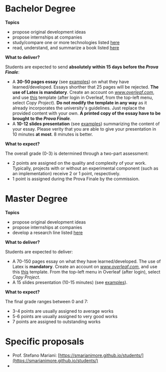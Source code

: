 # Bachelor Degree

**Topics**

* propose original development ideas
* propose internships at companies
* study/compare one or more technologies listed [here](bachelor/ideas#Technologies)
* read, understand, and summarize a book listed [here](bachelor/ideas#Books)

**What to deliver?**

Students are expected to send **absolutely within 15 days before the *Prova Finale***: 
* A **30-50 pages essay** (see [examples](bachelor/examples)) on what they have learned/developed. Essays shorther that 25 pages will be rejected. **The use of Latex is mandatory**. Create an account on *www.overleaf.com*, and use [this](https://www.overleaf.com/read/snfrrfrbrbct) template (after login in Overleaf, from the top-left menu, select *Copy Project*). **Do not modify the template in any way** as it already incorporates the university's guidelines. Just replace the provided content with your own. **A printed copy of the essay have to be brought to the *Prova Finale***.
* A **10-12 slides presentation** (see [examples](bachelor/examples)) summarizing the content of your essay. Please verity that you are able to give your presentation in 10 minutes **at most**. 8 minutes is better.

**What to expect?**

The overall grade (0-3) is determined through a two-part assessment:
* 2 points are assigned on the quality and complexity of your work. Typically, projects with or without an experimental component (such as an implementation) receive 2 or 1 point, respectively.
* 1 point is assigned during the Prova Finale by the commission.

# Master Degree

**Topics**
* propose original development ideas
* propose internships at companies
* develop a research line listed [here](master/ideas/)

**What to deliver?**

Students are expected to deliver:
* A 70-150 pages essay on what they have learned/developed. The use of Latex is **mandatory**. Create an account on *www.overleaf.com*, and use this [this](https://www.overleaf.com/read/snfrrfrbrbct) template. From the top-left menu in Overleaf (after login), select *Copy Project*.
* A 15 slides presentation (10-15 minutes) (see [examples](master/examples)).

**What to expect?**

The final grade ranges between 0 and 7:
* 3-4 points are usually assigned to average works
* 5-6 points are usually assigned to very good works
* 7 points are assigned to outstanding works

# Specific proposals

 - Prof. Stefano Mariani: [https://smarianimore.github.io/students/](https://smarianimore.github.io/students/)
 - 
